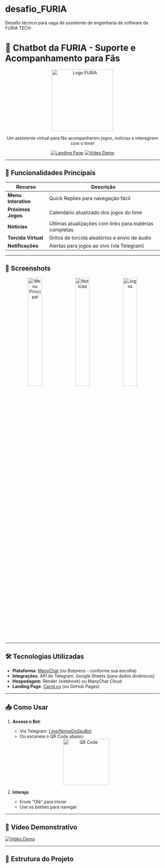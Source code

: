 # desafio_FURIA
Desafio técnico para vaga de assistente de engenharia de software da FURIA TECH
# 🤖 Chatbot da FURIA - Suporte e Acompanhamento para Fãs

<div align="center">
  <img src="https://imgur.com/SEU_LOGO_AQUI.png" width="200" alt="Logo FURIA">
  <p>Um assistente virtual para fãs acompanharem jogos, notícias e interagirem com o time!</p>
  
  [![Landing Page](https://img.shields.io/badge/Acesse-Landing_Page-FFD700?style=for-the-badge&logo=telegram)](https://furia-chat.carrd.co)
  [![Vídeo Demo](https://img.shields.io/badge/Assista-Vídeo-000000?style=for-the-badge&logo=youtube)](https://youtu.be/SEU_VIDEO)
</div>

---

## 🚀 Funcionalidades Principais
| Recurso               | Descrição                                                                 |
|-----------------------|---------------------------------------------------------------------------|
| **Menu Interativo**   | Quick Replies para navegação fácil                                        |
| **Próximos Jogos**    | Calendário atualizado dos jogos do time                                   |
| **Notícias**          | Últimas atualizações com links para matérias completas                    |
| **Torcida Virtual**   | Gritos de torcida aleatórios e envio de áudio                             |
| **Notificações**      | Alertas para jogos ao vivo (via Telegram)                                 |

---

## 📸 Screenshots
<div align="center">
  <img src="screenshots/print1.jpg" width="30%" alt="Menu Principal">
  <img src="screenshots/print2.jpg" width="30%" alt="Notícias">
  <img src="screenshots/print3.jpg" width="30%" alt="Jogos">
</div>

---

## 🛠️ Tecnologias Utilizadas
- **Plataforma**: [ManyChat](https://manychat.com/) (ou Botpress - conforme sua escolha)
- **Integrações**: API do Telegram, Google Sheets (para dados dinâmicos)
- **Hospedagem**: Render (webhook) ou ManyChat Cloud
- **Landing Page**: [Carrd.co](https://carrd.co) (ou GitHub Pages)

---

## 📥 Como Usar
1. **Acesse o Bot**:
   - Via Telegram: [t.me/NomeDoSeuBot](https://t.me/NomeDoSeuBot)
   - Ou escaneie o QR Code abaixo:

   <div align="center">
     <img src="screenshots/qrcode.png" width="150" alt="QR Code">
   </div>

2. **Interaja**:
   - Envie "Olá" para iniciar
   - Use os botões para navegar

---

## 🎥 Vídeo Demonstrativo
[![Vídeo Demo](https://imgur.com/SEU_THUMBNAIL.jpg)](https://youtu.be/SEU_VIDEO)

---

## 📂 Estrutura do Projeto
